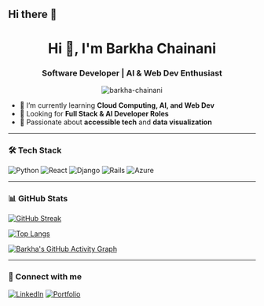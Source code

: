## Hi there 👋

<h1 align="center">Hi 👋, I'm Barkha Chainani</h1>
<h3 align="center">Software Developer | AI & Web Dev Enthusiast</h3>

<p align="center">
  <img src="https://komarev.com/ghpvc/?username=barkha-chainani&label=Profile%20views&color=0e75b6&style=flat" alt="barkha-chainani" />
</p>

- 🌱 I’m currently learning **Cloud Computing, AI, and Web Dev**
- 💼 Looking for **Full Stack & AI Developer Roles**
- 🧠 Passionate about **accessible tech** and **data visualization**

---

### 🛠️ Tech Stack
![Python](https://img.shields.io/badge/python-%2314354C.svg?style=flat&logo=python&logoColor=white)
![React](https://img.shields.io/badge/react-%2320232a.svg?style=flat&logo=react&logoColor=%2361DAFB)
![Django](https://img.shields.io/badge/django-%23092E20.svg?style=flat&logo=django&logoColor=white)
![Rails](https://img.shields.io/badge/rails-%23CC0000.svg?style=flat&logo=ruby-on-rails&logoColor=white)
![Azure](https://img.shields.io/badge/Azure-%230072C6.svg?style=flat&logo=microsoftazure&logoColor=white)

---

### 📊 GitHub Stats

<!-- GitHub Streaks -->
[![GitHub Streak](https://streak-stats.demolab.com/?user=barkha-chainani&theme=github-light)](https://git.io/streak-stats)

<!-- Top Languages -->
[![Top Langs](https://github-readme-stats.vercel.app/api/top-langs/?username=barkha-chainani&layout=compact&theme=default)](https://github.com/anuraghazra/github-readme-stats)

<!-- GitHub Contribution Graph -->
[![Barkha's GitHub Activity Graph](https://github-readme-activity-graph.cyclic.app/graph?username=barkha-chainani&theme=github-compact)](https://github.com/Ashutosh00710/github-readme-activity-graph)

---

### 🔗 Connect with me
[![LinkedIn](https://img.shields.io/badge/LinkedIn-%230077B5.svg?style=flat&logo=linkedin&logoColor=white)](https://www.linkedin.com/in/barkha-amarlal-chainani-59b2b2199/)
[![Portfolio](https://img.shields.io/badge/Portfolio-%23ff69b4.svg?style=flat&logo=firefox&logoColor=white)](https://barkhaamarlalchainani.netlify.app/)
